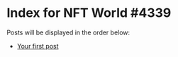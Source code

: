 # Index for NFT World #4339
Posts will be displayed in the order below:

- [Your first post](./001-first.md)

